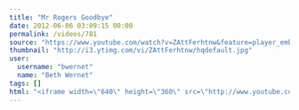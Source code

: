 ```yaml
---
title: "Mr Rogers Goodbye"
date: 2012-06-06 03:09:15 00:00
permalink: /videos/781
source: "https://www.youtube.com/watch?v=ZAttFerhtnw&feature=player_embedded#!"
thumbnail: "http://i3.ytimg.com/vi/ZAttFerhtnw/hqdefault.jpg"
user:
  username: "bwernet"
  name: "Beth Wernet"
tags: []
html: "<iframe width=\"640\" height=\"360\" src=\"http://www.youtube.com/embed/ZAttFerhtnw?wmode=transparent&fs=1&feature=oembed\" frameborder=\"0\" allowfullscreen></iframe>"
---
```


